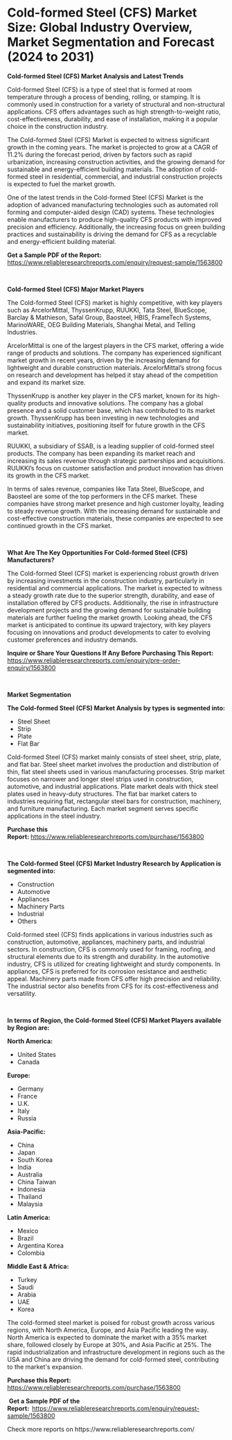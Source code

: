 <p><h1>Cold-formed Steel (CFS) Market Size: Global Industry Overview, Market Segmentation and Forecast (2024 to 2031)</h1></p><p><strong>Cold-formed Steel (CFS) Market Analysis and Latest Trends</strong></p>
<p><p>Cold-formed Steel (CFS) is a type of steel that is formed at room temperature through a process of bending, rolling, or stamping. It is commonly used in construction for a variety of structural and non-structural applications. CFS offers advantages such as high strength-to-weight ratio, cost-effectiveness, durability, and ease of installation, making it a popular choice in the construction industry.</p><p>The Cold-formed Steel (CFS) Market is expected to witness significant growth in the coming years. The market is projected to grow at a CAGR of 11.2% during the forecast period, driven by factors such as rapid urbanization, increasing construction activities, and the growing demand for sustainable and energy-efficient building materials. The adoption of cold-formed steel in residential, commercial, and industrial construction projects is expected to fuel the market growth.</p><p>One of the latest trends in the Cold-formed Steel (CFS) Market is the adoption of advanced manufacturing technologies such as automated roll forming and computer-aided design (CAD) systems. These technologies enable manufacturers to produce high-quality CFS products with improved precision and efficiency. Additionally, the increasing focus on green building practices and sustainability is driving the demand for CFS as a recyclable and energy-efficient building material.</p></p>
<p><strong>Get a Sample PDF of the Report:&nbsp;</strong> <a href="https://www.reliableresearchreports.com/enquiry/request-sample/1563800">https://www.reliableresearchreports.com/enquiry/request-sample/1563800</a></p>
<p>&nbsp;</p>
<p><strong>Cold-formed Steel (CFS) Major Market Players</strong></p>
<p><p>The Cold-formed Steel (CFS) market is highly competitive, with key players such as ArcelorMittal, ThyssenKrupp, RUUKKI, Tata Steel, BlueScope, Barclay & Mathieson, Safal Group, Baosteel, HBIS, FrameTech Systems, MarinoWARE, OEG Building Materials, Shanghai Metal, and Telling Industries.</p><p>ArcelorMittal is one of the largest players in the CFS market, offering a wide range of products and solutions. The company has experienced significant market growth in recent years, driven by the increasing demand for lightweight and durable construction materials. ArcelorMittal’s strong focus on research and development has helped it stay ahead of the competition and expand its market size.</p><p>ThyssenKrupp is another key player in the CFS market, known for its high-quality products and innovative solutions. The company has a global presence and a solid customer base, which has contributed to its market growth. ThyssenKrupp has been investing in new technologies and sustainability initiatives, positioning itself for future growth in the CFS market.</p><p>RUUKKI, a subsidiary of SSAB, is a leading supplier of cold-formed steel products. The company has been expanding its market reach and increasing its sales revenue through strategic partnerships and acquisitions. RUUKKI’s focus on customer satisfaction and product innovation has driven its growth in the CFS market.</p><p>In terms of sales revenue, companies like Tata Steel, BlueScope, and Baosteel are some of the top performers in the CFS market. These companies have strong market presence and high customer loyalty, leading to steady revenue growth. With the increasing demand for sustainable and cost-effective construction materials, these companies are expected to see continued growth in the CFS market.</p></p>
<p>&nbsp;</p>
<p><strong>What Are The Key Opportunities For Cold-formed Steel (CFS) Manufacturers?</strong></p>
<p><p>The Cold-formed Steel (CFS) market is experiencing robust growth driven by increasing investments in the construction industry, particularly in residential and commercial applications. The market is expected to witness a steady growth rate due to the superior strength, durability, and ease of installation offered by CFS products. Additionally, the rise in infrastructure development projects and the growing demand for sustainable building materials are further fueling the market growth. Looking ahead, the CFS market is anticipated to continue its upward trajectory, with key players focusing on innovations and product developments to cater to evolving customer preferences and industry demands.</p></p>
<p><strong>Inquire or Share Your Questions If Any Before Purchasing This Report:</strong> <a href="https://www.reliableresearchreports.com/enquiry/pre-order-enquiry/1563800">https://www.reliableresearchreports.com/enquiry/pre-order-enquiry/1563800</a></p>
<p>&nbsp;</p>
<p><strong>Market Segmentation</strong></p>
<p><strong>The Cold-formed Steel (CFS) Market Analysis by types is segmented into:</strong></p>
<p><ul><li>Steel Sheet</li><li>Strip</li><li>Plate</li><li>Flat Bar</li></ul></p>
<p><p>Cold-formed Steel (CFS) market mainly consists of steel sheet, strip, plate, and flat bar. Steel sheet market involves the production and distribution of thin, flat steel sheets used in various manufacturing processes. Strip market focuses on narrower and longer steel strips used in construction, automotive, and industrial applications. Plate market deals with thick steel plates used in heavy-duty structures. The flat bar market caters to industries requiring flat, rectangular steel bars for construction, machinery, and furniture manufacturing. Each market segment serves specific applications in the steel industry.</p></p>
<p><strong>Purchase this Report:&nbsp;</strong><a href="https://www.reliableresearchreports.com/purchase/1563800">https://www.reliableresearchreports.com/purchase/1563800</a></p>
<p>&nbsp;</p>
<p><strong>The Cold-formed Steel (CFS) Market Industry Research by Application is segmented into:</strong></p>
<p><ul><li>Construction</li><li>Automotive</li><li>Appliances</li><li>Machinery Parts</li><li>Industrial</li><li>Others</li></ul></p>
<p><p>Cold-formed steel (CFS) finds applications in various industries such as construction, automotive, appliances, machinery parts, and industrial sectors. In construction, CFS is commonly used for framing, roofing, and structural elements due to its strength and durability. In the automotive industry, CFS is utilized for creating lightweight and sturdy components. In appliances, CFS is preferred for its corrosion resistance and aesthetic appeal. Machinery parts made from CFS offer high precision and reliability. The industrial sector also benefits from CFS for its cost-effectiveness and versatility.</p></p>
<p>&nbsp;</p>
<p><strong>In terms of Region, the Cold-formed Steel (CFS) Market Players available by Region are:</strong></p>
<p>
    <p> <strong> North America: </strong>
        <ul>
            <li>United States</li>
            <li>Canada</li>
        </ul>
        </p> 
    <p> <strong> Europe: </strong>
        <ul>
            <li>Germany</li>
            <li>France</li>
            <li>U.K.</li>
            <li>Italy</li>
            <li>Russia</li>
        </ul>
        </p> 
    <p> <strong> Asia-Pacific: </strong>
        <ul>
            <li>China</li>
            <li>Japan</li>
            <li>South Korea</li>
            <li>India</li>
            <li>Australia</li>
            <li>China Taiwan</li>
            <li>Indonesia</li>
            <li>Thailand</li>
            <li>Malaysia</li>
        </ul>
        </p> 
    <p> <strong> Latin America: </strong>
        <ul>
            <li>Mexico</li>
            <li>Brazil</li>
            <li>Argentina Korea</li>
            <li>Colombia</li>
        </ul>
        </p> 
    <p> <strong> Middle East & Africa: </strong>
        <ul>
            <li>Turkey</li>
            <li>Saudi</li>
            <li>Arabia</li>
            <li>UAE</li>
            <li>Korea</li>
        </ul>
    </p>
    </p>
<p><p>The cold-formed steel market is poised for robust growth across various regions, with North America, Europe, and Asia Pacific leading the way. North America is expected to dominate the market with a 35% market share, followed closely by Europe at 30%, and Asia Pacific at 25%. The rapid industrialization and infrastructure development in regions such as the USA and China are driving the demand for cold-formed steel, contributing to the market's expansion.</p></p>
<p><strong>Purchase this Report: </strong><a href="https://www.reliableresearchreports.com/purchase/1563800">https://www.reliableresearchreports.com/purchase/1563800</a></p>
<p>&nbsp;<strong>Get a Sample PDF of the Report:&nbsp;&nbsp;</strong><a href="https://www.reliableresearchreports.com/enquiry/request-sample/1563800">https://www.reliableresearchreports.com/enquiry/request-sample/1563800</a></p>
<p><strong></strong></p>
<p>Check more reports on https://www.reliableresearchreports.com/</p>